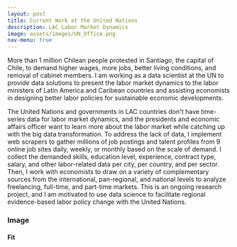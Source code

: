```yaml
---
layout: post
title: Current Work at the United Nations
description: LAC Labor Market Dynamics 
image: assets/images/UN_Office.png
nav-menu: true
---
```

More than 1 million Chilean people protested in Santiago, the capital of Chile, to demand higher wages, more jobs, better living conditions, and removal of cabinet members. I am working as a data scientist at the UN to provide data solutions to present the labor market dynamics to the labor ministers of Latin America and Caribean countries and assisting economists in designing better labor policies for sustainable economic developments.

The United Nations and governments in LAC countries don't have time-series data for labor market dynamics, and the presidents and economic affairs officer want to learn more about the labor market while catching up with the big data transformation. To address the lack of data, I implement web scrapers to gather millions of job postings and talent profiles from 9 online job sites daily, weekly, or monthly based on the scale of demand. I collect the demanded skills, education level, experience, contract type, salary, and other labor-related data per city, per country, and per sector. Then, I work with economists to draw on a variety of complementary sources from the international, pan-regional, and national levels to analyze freelancing, full-time, and part-time markets. This is an ongoing research project, and I am motivated to use data science to facilitate regional evidence-based labor policy change with the United Nations.

<h3>Image</h3>

<h4>Fit</h4>
<span class="image fit"><img src="assets/images/pic03.jpg" alt="" /></span>
<div class="box alt">
	<div class="row 50% uniform">
		<div class="4u"><span class="image fit"><img src="assets/images/pic08.jpg" alt="" /></span></div>
		<div class="4u"><span class="image fit"><img src="assets/images/pic09.jpg" alt="" /></span></div>
		<div class="4u$"><span class="image fit"><img src="assets/images/pic10.jpg" alt="" /></span></div>
		<!-- Break -->
		<div class="4u"><span class="image fit"><img src="assets/images/pic10.jpg" alt="" /></span></div>
		<div class="4u"><span class="image fit"><img src="assets/images/pic08.jpg" alt="" /></span></div>
		<div class="4u$"><span class="image fit"><img src="assets/images/pic09.jpg" alt="" /></span></div>
		<!-- Break -->
		<div class="4u"><span class="image fit"><img src="assets/images/pic09.jpg" alt="" /></span></div>
		<div class="4u"><span class="image fit"><img src="assets/images/pic10.jpg" alt="" /></span></div>
		<div class="4u$"><span class="image fit"><img src="assets/images/pic08.jpg" alt="" /></span></div>
	</div>
</div>
